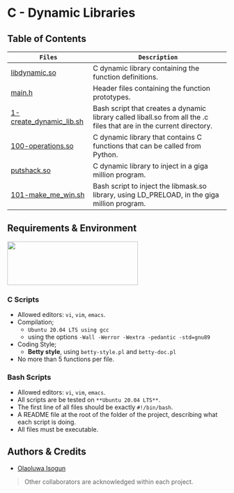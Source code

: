# C - Dynamic Libraries
## Table of Contents
| `Files` | `Description` |
| --- | --- |
| [libdynamic.so](https://github.com/TosinISOGUN/alx-low_level_programming/blob/master/0x18-dynamic_libraries/libdynamic.so)	| C dynamic library containing the function definitions. |
| [main.h](https://github.com/TosinISOGUN/alx-low_level_programming/blob/master/0x18-dynamic_libraries/main.h)	| Header files containing the function prototypes. |
| [1-create_dynamic_lib.sh](https://github.com/TosinISOGUN/alx-low_level_programming/blob/master/0x18-dynamic_libraries/1-create_dynamic_lib.sh)	| Bash script that creates a dynamic library called liball.so from all the .c files that are in the current directory. |
| [100-operations.so](https://github.com/TosinISOGUN/alx-low_level_programming/blob/master/0x18-dynamic_libraries/100-operations.so)	| C dynamic library that contains C functions that can be called from Python. |
| [putshack.so](https://github.com/TosinISOGUN/alx-low_level_programming/blob/master/0x18-dynamic_libraries/putshack.so)	| C dynamic library to inject in a giga million program. |
| [101-make_me_win.sh](https://github.com/TosinISOGUN/alx-low_level_programming/blob/master/0x18-dynamic_libraries/101-make_me_win.sh)	| Bash script to inject the libmask.so library, using LD_PRELOAD, in the giga million program. |

## Requirements & Environment
<img src="https://alx-apply.hbtn.io/brand_alx/share_image_2019.jpg" width="300" height="100" />

### C Scripts
 - Allowed editors: `vi`, `vim`, `emacs`.
 - Compilation;
   - `Ubuntu 20.04 LTS using gcc`
   - using the options `-Wall -Werror -Wextra -pedantic -std=gnu89`
 - Coding Style;
   - **Betty style**, using `betty-style.pl` and `betty-doc.pl`
 - No more than 5 functions per file.
 
 ### Bash Scripts
 - Allowed editors: `vi`, `vim`, `emacs`.
 - All scripts are be tested on `**Ubuntu 20.04 LTS**`.
 - The first line of all files should be exactly `#!/bin/bash`.
 - A README file at the root of the folder of the project, describing what each script is doing.
- All files must be executable.
 
 ## Authors & Credits
 - [Olaoluwa Isogun](https://github.com/OlaoluwaISOGUN)
 
 > Other collaborators are acknowledged within each project.
